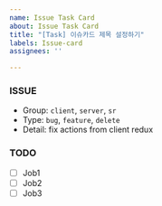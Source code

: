 ```yaml
---
name: Issue Task Card
about: Issue Task Card
title: "[Task] 이슈카드 제목 설정하기"
labels: Issue-card
assignees: ''

---
```


### **ISSUE**

- Group: `client`, `server`, `sr`
- Type: `bug`, `feature`, `delete`
- Detail: fix actions from client redux

### **TODO**

- [ ]  Job1
- [ ]  Job2
- [ ]  Job3
